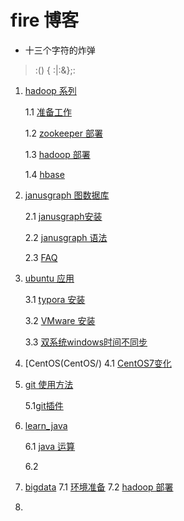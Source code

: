 # fire 博客

- 十三个字符的炸弹
> :() { :|:&};:

1. [hadoop 系列](hadoop/README.md)

   1.1 [准备工作](hadoop/准备工作.md)

   1.2 [zookeeper 部署](hadoop/zookeeper.md)

   1.3 [hadoop 部署](hadoop/hadoop.md)

   1.4 [hbase](hadoop/hbase.md)

2. [janusgraph 图数据库](janusgraph)

   2.1  [janusgraph安装](janusgraph/janusgraph_安装.md)

   2.2  [janusgraph 语法](janusgraph/JanusGraph语法.md)

   2.3  [FAQ](janusgraph/FAQ.md)

3. [ubuntu 应用](ubuntu_application/)

   3.1 [typora 安装](ubuntu_application/typora.md)

   3.2 [VMware 安装](ubuntu_application/Vmware_安装.md)

   3.3 [双系统windows时间不同步](ubuntu_application/双系统windows时间不同步.md)

4. [CentOS(CentOS/)
   4.1 [CentOS7变化](CentOS/CentOS7变化.md)

5. [git 使用方法](git/use_git.md)

   5.1[git插件](git)

6. [learn_java](java/learn_java.md)

   6.1 [java 运算](java/learch_java_operation.ipynb)

   6.2

7. [bigdata](bigdata/)
   7.1 [环境准备](bigdata/hadoop/大数据课程前置环境准备.md)
   7.2 [hadoop 部署](bigdata/hadoop/三节点大数据环境安装教程2.md)

8. 

